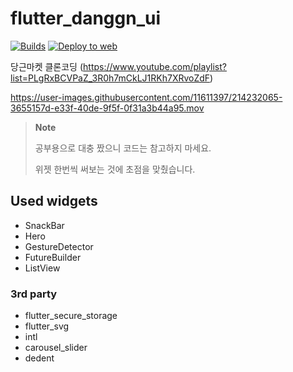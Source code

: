 # flutter_danggn_ui

[![Builds](https://github.com/sh-cho/flutter-danggn-ui/actions/workflows/build.yml/badge.svg?branch=main)](https://github.com/sh-cho/flutter-danggn-ui/actions/workflows/build.yml)
[![Deploy to web](https://github.com/sh-cho/flutter-danggn-ui/actions/workflows/deploy_web.yml/badge.svg)](https://github.com/sh-cho/flutter-danggn-ui/actions/workflows/deploy_web.yml)

당근마켓 클론코딩 (https://www.youtube.com/playlist?list=PLgRxBCVPaZ_3R0h7mCkLJ1RKh7XRvoZdF)

https://user-images.githubusercontent.com/11611397/214232065-3655157d-e33f-40de-9f5f-0f31a3b44a95.mov

> **Note**
>
> 공부용으로 대충 짰으니 코드는 참고하지 마세요.
> 
> 위젯 한번씩 써보는 것에 초점을 맞췄습니다.

## Used widgets
- SnackBar
- Hero
- GestureDetector
- FutureBuilder
- ListView

### 3rd party
- flutter_secure_storage
- flutter_svg
- intl
- carousel_slider
- dedent
